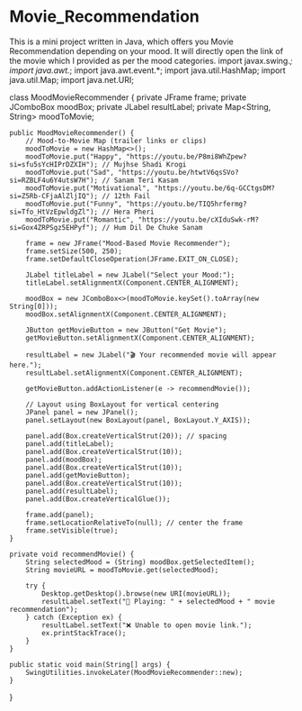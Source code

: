 # Movie_Recommendation
This is a mini project written in Java, which offers you Movie Recommendation depending on your mood. It will directly open the link of the movie which I provided as per the mood categories.
import javax.swing.*;
import java.awt.*;
import java.awt.event.*;
import java.util.HashMap;
import java.util.Map;
import java.net.URI;

 class MoodMovieRecommender {
    private JFrame frame;
    private JComboBox<String> moodBox;
    private JLabel resultLabel;
    private Map<String, String> moodToMovie;

    public MoodMovieRecommender() {
        // Mood-to-Movie Map (trailer links or clips)
        moodToMovie = new HashMap<>();
        moodToMovie.put("Happy", "https://youtu.be/P8mi8WhZpew?si=sfu5sYcHIPrDZXIH"); // Mujhse Shadi Krogi
        moodToMovie.put("Sad", "https://youtu.be/htwtV6qsSVo?si=RZBLF4u6Y4utsW7H"); // Sanam Teri Kasam
        moodToMovie.put("Motivational", "https://youtu.be/6q-GCCtgsDM?si=Z5Rb-CFjaAlZljIQ"); // 12th Fail
        moodToMovie.put("Funny", "https://youtu.be/TIQ5hrfermg?si=Tfo_HtVzEpwldgZl"); // Hera Pheri
        moodToMovie.put("Romantic", "https://youtu.be/cXIduSwk-rM?si=Gox4ZRPSgz5EHPyf"); // Hum Dil De Chuke Sanam

        frame = new JFrame("Mood-Based Movie Recommender");
        frame.setSize(500, 250);
        frame.setDefaultCloseOperation(JFrame.EXIT_ON_CLOSE);

        JLabel titleLabel = new JLabel("Select your Mood:");
        titleLabel.setAlignmentX(Component.CENTER_ALIGNMENT);

        moodBox = new JComboBox<>(moodToMovie.keySet().toArray(new String[0]));
        moodBox.setAlignmentX(Component.CENTER_ALIGNMENT);

        JButton getMovieButton = new JButton("Get Movie");
        getMovieButton.setAlignmentX(Component.CENTER_ALIGNMENT);

        resultLabel = new JLabel("🎬 Your recommended movie will appear here.");
        resultLabel.setAlignmentX(Component.CENTER_ALIGNMENT);

        getMovieButton.addActionListener(e -> recommendMovie());

        // Layout using BoxLayout for vertical centering
        JPanel panel = new JPanel();
        panel.setLayout(new BoxLayout(panel, BoxLayout.Y_AXIS));

        panel.add(Box.createVerticalStrut(20)); // spacing
        panel.add(titleLabel);
        panel.add(Box.createVerticalStrut(10));
        panel.add(moodBox);
        panel.add(Box.createVerticalStrut(10));
        panel.add(getMovieButton);
        panel.add(Box.createVerticalStrut(10));
        panel.add(resultLabel);
        panel.add(Box.createVerticalGlue());

        frame.add(panel);
        frame.setLocationRelativeTo(null); // center the frame
        frame.setVisible(true);
    }

    private void recommendMovie() {
        String selectedMood = (String) moodBox.getSelectedItem();
        String movieURL = moodToMovie.get(selectedMood);

        try {
            Desktop.getDesktop().browse(new URI(movieURL));
            resultLabel.setText("🎥 Playing: " + selectedMood + " movie recommendation");
        } catch (Exception ex) {
            resultLabel.setText("❌ Unable to open movie link.");
            ex.printStackTrace();
        }
    }

    public static void main(String[] args) {
        SwingUtilities.invokeLater(MoodMovieRecommender::new);
    }
}
